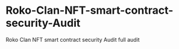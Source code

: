 # Roko-Clan-NFT-smart-contract-security-Audit
Roko Clan NFT smart contract security Audit full audit
